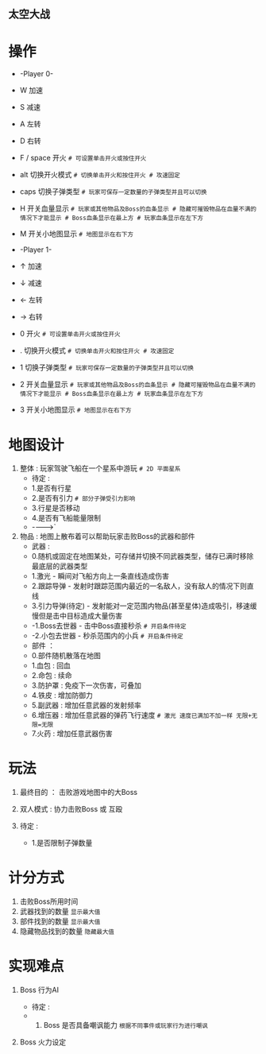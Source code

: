 ## 太空大战

# 操作

* -Player 0-
* W             加速
* S             减速
* A             左转
* D             右转
* F / space     开火 `# 可设置单击开火或按住开火` 
* alt           切换开火模式 `# 切换单击开火和按住开火 # 攻速固定` 
* caps          切换子弹类型 `# 玩家可保存一定数量的子弹类型并且可以切换` 
* H             开关血量显示 `# 玩家或其他物品及Boss的血条显示 # 隐藏可摧毁物品在血量不满的情况下才能显示 # Boss血条显示在最上方 # 玩家血条显示在左下方` 
* M             开关小地图显示 `# 地图显示在右下方` 

* -Player 1-
* ↑             加速
* ↓             减速
* ←             左转
* →             右转
* 0             开火 `# 可设置单击开火或按住开火` 
* .             切换开火模式 `# 切换单击开火和按住开火 # 攻速固定` 
* 1             切换子弹类型 `# 玩家可保存一定数量的子弹类型并且可以切换` 
* 2             开关血量显示 `# 玩家或其他物品及Boss的血条显示 # 隐藏可摧毁物品在血量不满的情况下才能显示 # Boss血条显示在最上方 # 玩家血条显示在左下方` 
* 3             开关小地图显示 `# 地图显示在右下方` 

# 地图设计

1. 整体 : 玩家驾驶飞船在一个星系中游玩 `# 2D 平面星系` 
    - 待定 :
    - 1.是否有行星
    - 2.是否有引力 `# 部分子弹受引力影响` 
    - 3.行星是否移动
    - 4.是否有飞船能量限制 
    - ---->`
2. 物品 : 地图上散布着可以帮助玩家击败Boss的武器和部件 
    - 武器 :
    - 0.随机或固定在地图某处，可存储并切换不同武器类型，储存已满时移除最底层的武器类型
    - 1.激光 - 瞬间对飞船方向上一条直线造成伤害
    - 2.跟踪导弹 - 发射时跟踪范围内最近的一名敌人，没有敌人的情况下则直线
    - 3.引力导弹(待定) - 发射能对一定范围内物品(甚至星体)造成吸引，移速缓慢但是击中目标造成大量伤害
    - -1.Boss去世器 - 击中Boss直接秒杀 `# 开启条件待定` 
    - -2.小包去世器 - 秒杀范围内的小兵 `# 开启条件待定` 
    - 部件 ：
    - 0.部件随机散落在地图
    - 1.血包 : 回血
    - 2.命包 : 续命
    - 3.防护罩 : 免疫下一次伤害，可叠加
    - 4.铁皮 : 增加防御力
    - 5.副武器 : 增加任意武器的发射频率
    - 6.增压器 : 增加任意武器的弹药飞行速度 `# 激光 速度已满加不加一样 无限+无限=无限` 
    - 7.火药 : 增加任意武器伤害

# 玩法

1. 最终目的 ： 击败游戏地图中的大Boss
2. 双人模式 : 协力击败Boss 或 互殴

0. 待定 : 
    - 1.是否限制子弹数量

# 计分方式

1. 击败Boss所用时间
2. 武器找到的数量 `显示最大值` 
3. 部件找到的数量 `显示最大值` 
4. 隐藏物品找到的数量 `隐藏最大值` 

# 实现难点

1. Boss 行为AI 

   - 待定 : 
   - 1. Boss 是否具备嘲讽能力 `根据不同事件或玩家行为进行嘲讽` 

2. Boss 火力设定

